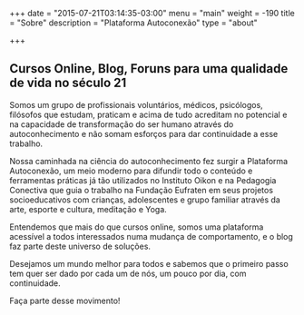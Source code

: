 +++
date = "2015-07-21T03:14:35-03:00"
menu = "main"
weight = -190
title = "Sobre"
description = "Plataforma Autoconexão"
type = "about"

+++

## Cursos Online, Blog, Foruns para uma qualidade de vida no século 21

Somos um grupo de profissionais voluntários, médicos, psicólogos, filósofos que estudam, praticam e acima de tudo acreditam no potencial e na capacidade de transformação do ser humano através do autoconhecimento e não somam esforços para dar continuidade a esse trabalho.

Nossa caminhada na ciência do autoconhecimento fez surgir a Plataforma Autoconexão, um meio moderno para difundir todo o conteúdo e ferramentas práticas já tão utilizados no Instituto Oikon e na Pedagogia Conectiva que guia o trabalho na Fundação Eufraten em seus projetos socioeducativos com crianças, adolescentes e grupo familiar através da arte, esporte e cultura, meditação e Yoga.

Entendemos que mais do que cursos online, somos uma plataforma acessível a todos interessados numa mudança de comportamento, e o blog faz parte deste universo de soluções.

Desejamos um mundo melhor para todos e sabemos que o primeiro passo tem quer ser dado por cada um de nós, um pouco por dia, com continuidade.

Faça parte desse movimento!
